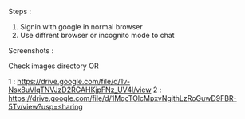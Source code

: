 Steps :

1. Signin with google in normal browser
2. Use diffrent browser or incognito mode to chat 

Screenshots : 

Check images directory OR

1 : https://drive.google.com/file/d/1v-Nsx8uVlqTNVJzD2RGAHKjpFNz_UV4l/view
2 : https://drive.google.com/file/d/1MqcTOlcMpxvNgjthLzRoGuwD9FBR-5Tv/view?usp=sharing
